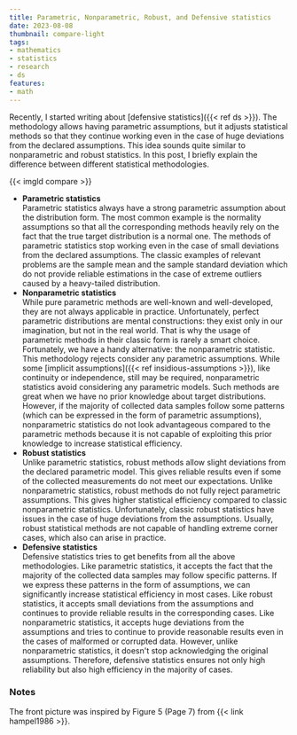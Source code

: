 ```yaml
---
title: Parametric, Nonparametric, Robust, and Defensive statistics
date: 2023-08-08
thumbnail: compare-light
tags:
- mathematics
- statistics
- research
- ds
features:
- math
---
```


Recently, I started writing about [defensive statistics]({{< ref ds >}}).
The methodology allows having parametric assumptions,
  but it adjusts statistical methods so that they continue working even in the case
  of huge deviations from the declared assumptions.
This idea sounds quite similar to nonparametric and robust statistics.
In this post, I briefly explain the difference between different statistical methodologies.

{{< imgld compare >}}

<!--more-->

* **Parametric statistics**  
  Parametric statistics always have a strong parametric assumption about the distribution form.
  The most common example is the normality assumptions so that all the corresponding methods
    heavily rely on the fact that the true target distribution is a normal one.
  The methods of parametric statistics stop working even in the case of small deviations from the declared assumptions.
  The classic examples of relevant problems are the sample mean and the sample standard deviation
    which do not provide reliable estimations in the case of extreme outliers caused by a heavy-tailed distribution.
* **Nonparametric statistics**  
  While pure parametric methods are well-known and well-developed, they are not always applicable in practice.
  Unfortunately, perfect parametric distributions are mental constructions:
    they exist only in our imagination, but not in the real world.
  That is why the usage of parametric methods in their classic form is rarely a smart choice.
  Fortunately, we have a handy alternative: the nonparametric statistic.
  This methodology rejects consider any parametric assumptions.
  While some [implicit assumptions]({{< ref insidious-assumptions >}}), like continuity or independence, still
    may be required, nonparametric statistics avoid considering any parametric models.
  Such methods are great when we have no prior knowledge about target distributions.
  However, if the majority of collected data samples follow some patterns
    (which can be expressed in the form of parametric assumptions),
    nonparametric statistics do not look advantageous compared to the parametric methods
    because it is not capable of exploiting this prior knowledge to increase statistical efficiency.
* **Robust statistics**  
  Unlike parametric statistics, robust methods allow slight deviations from the declared parametric model.
  This gives reliable results even if some of the collected measurements do not meet our expectations.
  Unlike nonparametric statistics, robust methods do not fully reject parametric assumptions.
  This gives higher statistical efficiency compared to classic nonparametric statistics.
  Unfortunately, classic robust statistics have issues in the case of huge deviations from the assumptions.
  Usually, robust statistical methods are not capable of handling extreme corner cases,
    which also can arise in practice.
* **Defensive statistics**  
  Defensive statistics tries to get benefits from all the above methodologies.
  Like parametric statistics,
    it accepts the fact that the majority of the collected data samples may follow specific patterns.
  If we express these patterns in the form of assumptions,
    we can significantly increase statistical efficiency in most cases.
  Like robust statistics,
    it accepts small deviations from the assumptions and
    continues to provide reliable results in the corresponding cases.
  Like nonparametric statistics,
    it accepts huge deviations from the assumptions and
    tries to continue to provide reasonable results even in the cases of malformed or corrupted data.
  However, unlike nonparametric statistics, it doesn't stop acknowledging the original assumptions.
  Therefore, defensive statistics ensures not only high reliability
    but also high efficiency in the majority of cases.

### Notes

The front picture was inspired by Figure 5 (Page 7) from {{< link hampel1986 >}}.
